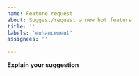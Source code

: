 ```yaml
---
name: Feature request
about: Suggest/request a new bot feature
title: ''
labels: 'enhancement'
assignees: ''

---
```


**Explain your suggestion**
